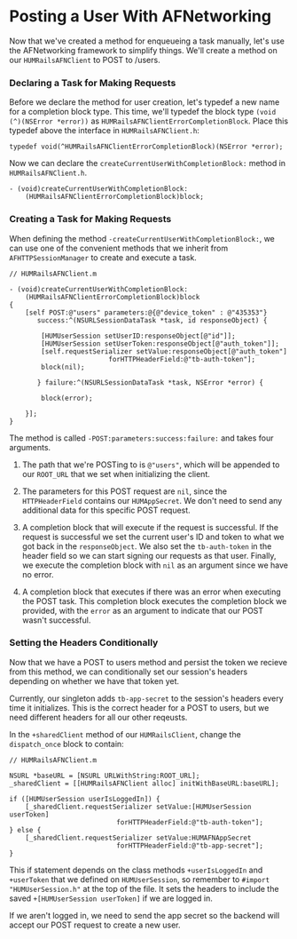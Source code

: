 # Posting a User With AFNetworking

Now that we've created a method for enqueueing a task manually, let's use the AFNetworking framework to simplify things. We'll create a method on our `HUMRailsAFNClient` to POST to /users.

### Declaring a Task for Making Requests

Before we declare the method for user creation, let's typedef a new name for a completion block type. This time, we'll typedef the block type `(void (^)(NSError *error))` as `HUMRailsAFNClientErrorCompletionBlock`. Place this typedef above the interface in `HUMRailsAFNClient.h`:

	typedef void(^HUMRailsAFNClientErrorCompletionBlock)(NSError *error);
	
Now we can declare the `createCurrentUserWithCompletionBlock:` method in `HUMRailsAFNClient.h`.

	- (void)createCurrentUserWithCompletionBlock:
		(HUMRailsAFNClientErrorCompletionBlock)block;

### Creating a Task for Making Requests

When defining the method `-createCurrentUserWithCompletionBlock:`, we can use one of the convenient methods that we inherit from `AFHTTPSessionManager` to create and execute a task.

	// HUMRailsAFNClient.m

    - (void)createCurrentUserWithCompletionBlock:
        (HUMRailsAFNClientErrorCompletionBlock)block
    {
        [self POST:@"users" parameters:@{@"device_token" : @"435353"}
           success:^(NSURLSessionDataTask *task, id responseObject) {
               
	        [HUMUserSession setUserID:responseObject[@"id"]];
	        [HUMUserSession setUserToken:responseObject[@"auth_token"]];
	        [self.requestSerializer setValue:responseObject[@"auth_token"]
	                         forHTTPHeaderField:@"tb-auth-token"];
            block(nil);
               
           } failure:^(NSURLSessionDataTask *task, NSError *error) {
               
            block(error);
               
        }];
    }

The method is called `-POST:parameters:success:failure:` and takes four arguments.

1. The path that we're POSTing to is `@"users"`, which will be appended to our `ROOT_URL` that we set when initializing the client.

2. The parameters for this POST request are `nil`, since the `HTTPHeaderField` contains our `HUMAppSecret`. We don't need to send any additional data for this specific POST request.

3. A completion block that will execute if the request is successful. If the request is successful we set the current user's ID and token to what we got back in the `responseObject`. We also set the `tb-auth-token` in the header field so we can start signing our requests as that user. Finally, we execute the completion block with `nil` as an argument since we have no error.

4. A completion block that executes if there was an error when executing the POST task. This completion block executes the completion block we provided, with the `error` as an argument to indicate that our POST wasn't successful.

### Setting the Headers Conditionally

Now that we have a POST to users method and persist the token we recieve from this method, we can conditionally set our session's headers depending on whether we have that token yet.

Currently, our singleton adds `tb-app-secret` to the session's headers every time it initializes. This is the correct header for a POST to users, but we need different headers for all our other reqeusts.

In the `+sharedClient` method of our `HUMRailsClient`, change the `dispatch_once` block to contain:

	// HUMRailsAFNClient.m
	
    NSURL *baseURL = [NSURL URLWithString:ROOT_URL];
    _sharedClient = [[HUMRailsAFNClient alloc] initWithBaseURL:baseURL];

    if ([HUMUserSession userIsLoggedIn]) {
        [_sharedClient.requestSerializer setValue:[HUMUserSession userToken]
                               forHTTPHeaderField:@"tb-auth-token"];
    } else {
        [_sharedClient.requestSerializer setValue:HUMAFNAppSecret
                               forHTTPHeaderField:@"tb-app-secret"];
    }
          
This if statement depends on the class methods `+userIsLoggedIn` and `+userToken` that we defined on `HUMUserSession`, so remember to `#import "HUMUserSession.h"` at the top of the file. It sets the headers to include the saved `+[HUMUserSession userToken]` if we are logged in. 

If we aren't logged in, we need to send the app secret so the backend will accept our POST request to create a new user.
